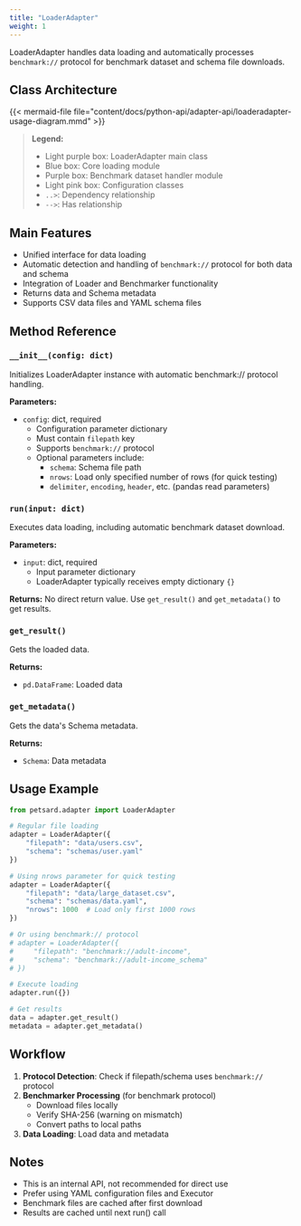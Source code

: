 ```yaml
---
title: "LoaderAdapter"
weight: 1
---
```


LoaderAdapter handles data loading and automatically processes `benchmark://` protocol for benchmark dataset and schema file downloads.

## Class Architecture

{{< mermaid-file file="content/docs/python-api/adapter-api/loaderadapter-usage-diagram.mmd" >}}

> **Legend:**
> - Light purple box: LoaderAdapter main class
> - Blue box: Core loading module
> - Purple box: Benchmark dataset handler module
> - Light pink box: Configuration classes
> - `..>`: Dependency relationship
> - `-->`: Has relationship

## Main Features

- Unified interface for data loading
- Automatic detection and handling of `benchmark://` protocol for both data and schema
- Integration of Loader and Benchmarker functionality
- Returns data and Schema metadata
- Supports CSV data files and YAML schema files

## Method Reference

### `__init__(config: dict)`

Initializes LoaderAdapter instance with automatic benchmark:// protocol handling.

**Parameters:**
- `config`: dict, required
  - Configuration parameter dictionary
  - Must contain `filepath` key
  - Supports `benchmark://` protocol
  - Optional parameters include:
    - `schema`: Schema file path
    - `nrows`: Load only specified number of rows (for quick testing)
    - `delimiter`, `encoding`, `header`, etc. (pandas read parameters)

### `run(input: dict)`

Executes data loading, including automatic benchmark dataset download.

**Parameters:**
- `input`: dict, required
  - Input parameter dictionary
  - LoaderAdapter typically receives empty dictionary `{}`

**Returns:**
No direct return value. Use `get_result()` and `get_metadata()` to get results.

### `get_result()`

Gets the loaded data.

**Returns:**
- `pd.DataFrame`: Loaded data

### `get_metadata()`

Gets the data's Schema metadata.

**Returns:**
- `Schema`: Data metadata

## Usage Example

```python
from petsard.adapter import LoaderAdapter

# Regular file loading
adapter = LoaderAdapter({
    "filepath": "data/users.csv",
    "schema": "schemas/user.yaml"
})

# Using nrows parameter for quick testing
adapter = LoaderAdapter({
    "filepath": "data/large_dataset.csv",
    "schema": "schemas/data.yaml",
    "nrows": 1000  # Load only first 1000 rows
})

# Or using benchmark:// protocol
# adapter = LoaderAdapter({
#     "filepath": "benchmark://adult-income",
#     "schema": "benchmark://adult-income_schema"
# })

# Execute loading
adapter.run({})

# Get results
data = adapter.get_result()
metadata = adapter.get_metadata()
```

## Workflow

1. **Protocol Detection**: Check if filepath/schema uses `benchmark://` protocol
2. **Benchmarker Processing** (for benchmark protocol)
   - Download files locally
   - Verify SHA-256 (warning on mismatch)
   - Convert paths to local paths
3. **Data Loading**: Load data and metadata

## Notes

- This is an internal API, not recommended for direct use
- Prefer using YAML configuration files and Executor
- Benchmark files are cached after first download
- Results are cached until next run() call